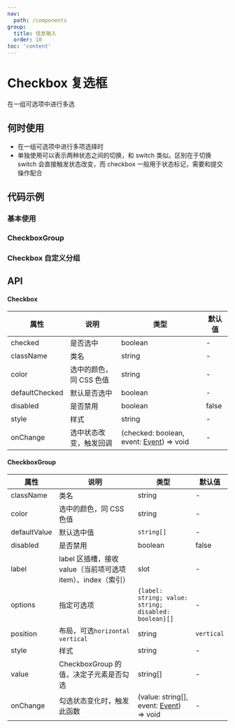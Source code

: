 ```yaml
---
nav:
  path: /components
group:
  title: 信息输入
  order: 10
toc: 'content'
---
```


# Checkbox 复选框

<code src="../../docs/components/compatibility.tsx" inline="true"></code>

在一组可选项中进行多选

## 何时使用

- 在一组可选项中进行多项选择时
- 单独使用可以表示两种状态之间的切换，和 switch 类似。区别在于切换 switch 会直接触发状态改变，而 checkbox 一般用于状态标记，需要和提交操作配合


## 代码示例

### 基本使用

<code src='pages/Checkbox/index'></code>

### CheckboxGroup

<code src='pages/CheckboxGroup/index'></code>

### Checkbox 自定义分组

<code src='pages/CheckboxCustomGroup/index'></code>

## API

#### Checkbox

| 属性           | 说明                    | 类型                                                                                                | 默认值 |
| -------------- | ----------------------- | --------------------------------------------------------------------------------------------------- | ------ |
| checked        | 是否选中                | boolean                                                                                             | -      |
| className      | 类名                    | string                                                                                              | -      |
| color          | 选中的颜色，同 CSS 色值 | string                                                                                              | -      |
| defaultChecked | 默认是否选中            | boolean                                                                                             | -      |
| disabled       | 是否禁用                | boolean                                                                                             | false  |
| style          | 样式                    | string                                                                                              | -      |
| onChange       | 选中状态改变，触发回调  | (checked: boolean, event: [Event](https://opendocs.alipay.com/mini/framework/event-object)) => void | -      |

#### CheckboxGroup

| 属性         | 说明                                                         | 类型                                                                                               | 默认值     |
| ------------ | ------------------------------------------------------------ | -------------------------------------------------------------------------------------------------- | ---------- |
| className    | 类名                                                         | string                                                                                             | -          |
| color        | 选中的颜色，同 CSS 色值                                      | string                                                                                             | -          |
| defaultValue | 默认选中值                                                   | `string[]`                                                                                         | -          |
| disabled     | 是否禁用                                                     | boolean                                                                                            | false      |
| label        | label 区插槽，接收 value（当前项可选项 item）、index（索引） | slot                                                                                               | -          |
| options      | 指定可选项                                                   | `{label: string; value: string; disabled: boolean}[]`                                              | -          |
| position     | 布局，可选`horizontal` `vertical`                            | string                                                                                             | `vertical` |
| style        | 样式                                                         | string                                                                                             | -          |
| value        | CheckboxGroup 的值，决定子元素是否勾选                       | string[]                                                                                           | -          |
| onChange     | 勾选状态变化时，触发此函数                                   | (value: string[], event: [Event](https://opendocs.alipay.com/mini/framework/event-object)) => void | -          |
